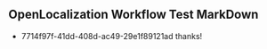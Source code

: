 ## OpenLocalization Workflow Test MarkDown
* 7714f97f-41dd-408d-ac49-29e1f89121ad thanks!

<!--HONumber=Jul16_HO2-->


